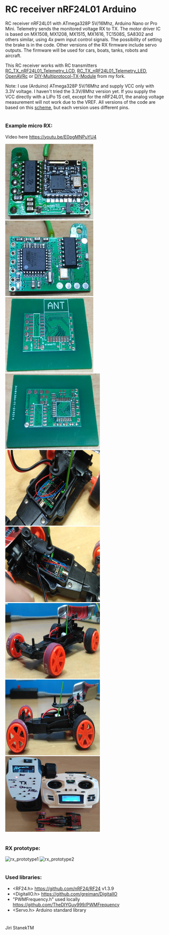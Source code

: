 # RC receiver nRF24L01 Arduino
RC receiver nRF24L01 with ATmega328P 5V/16Mhz, Arduino Nano or Pro Mini.
Telemetry sends the monitored voltage RX to TX. 
The motor driver IC is based on MX1508, MX1208, MX1515, MX1616, TC1508S, SA8302 and others similar, using 4x pwm input control signals.
The possibility of setting the brake is in the code.
Other versions of the RX firmware include servo outputs.
The firmware will be used for cars, boats, tanks, robots and aircraft.

This RC receiver works with RC transmitters [RC_TX_nRF24L01_Telemetry_LCD](https://github.com/stanekTM/RC_TX_nRF24L01_Telemetry_LCD), 
[RC_TX_nRF24L01_Telemetry_LED](https://github.com/stanekTM/RC_TX_nRF24L01_Telemetry_LED), 
[OpenAVRc](https://github.com/stanekTM/OpenAVRc_Dev) or [DIY-Multiprotocol-TX-Module](https://github.com/stanekTM/DIY-Multiprotocol-TX-Module) from my fork.

Note: I use (Arduino) ATmega328P 5V/16Mhz and supply VCC only with 3.3V voltage. 
I haven't tried the 3.3V/8Mhz version yet. 
If you supply the VCC directly with a LiPo 1S cell, except for the nRF24L01, the analog voltage measurement will not work due to the VREF. 
All versions of the code are based on this [scheme](https://raw.githubusercontent.com/stanekTM/RC_RX_nRF24L01_Telemetry_Motor_Driver_Servo/master/documents/Schema_Micro_RX_2ch_A1_Motor_Driver.PNG), but each version uses different pins.
#
### Example micro RX:
Video here https://youtu.be/E0pgMNPuYU4

<img src="documents/Micro_RX_2ch_A1_Motor_Driver_0.jpg" width="279" height="239" /> <img src="documents/Micro_RX_2ch_A1_Motor_Driver_1.jpg" width="279" height="239" /> <img src="documents/Micro_RX_2ch_A1_Motor_Driver_2.jpg" width="279" height="239" />
<img src="documents/Micro_RX_2ch_A1_Motor_Driver_3.jpg" width="300" height="239" />
<img src="documents/Micro_RX_2ch_A1_Motor_Driver_4.jpg" width="300" height="239" />
<img src="documents/Micro_RX_2ch_A1_Motor_Driver_5.jpg" width="300" height="239" />
<img src="documents/Micro_RX_2ch_A1_Motor_Driver_6.jpg" width="300" height="239" />
<img src="documents/Micro_RX_2ch_A1_Motor_Driver_7.jpg" width="300" height="239" />
<img src="documents/Micro_RX_2ch_A1_Motor_Driver_8.jpg" width="300" height="239" />
#
### RX prototype: 
![rx_prototype1](https://raw.githubusercontent.com/stanekTM/RC_RX_nRF24L01_Telemetry_Motor_Driver_Servo/master/documents/rx_prototype1.jpg)
![rx_prototype2](https://raw.githubusercontent.com/stanekTM/RC_RX_nRF24L01_Telemetry_Motor_Driver_Servo/master/documents/rx_prototype2.jpg)
#
### Used libraries:
* <RF24.h>                      https://github.com/nRF24/RF24 v1.3.9
* <DigitalIO.h>                 https://github.com/greiman/DigitalIO
* "PWMFrequency.h" used locally https://github.com/TheDIYGuy999/PWMFrequency
* <Servo.h>        Arduino standard library
#
Jiri StanekTM

